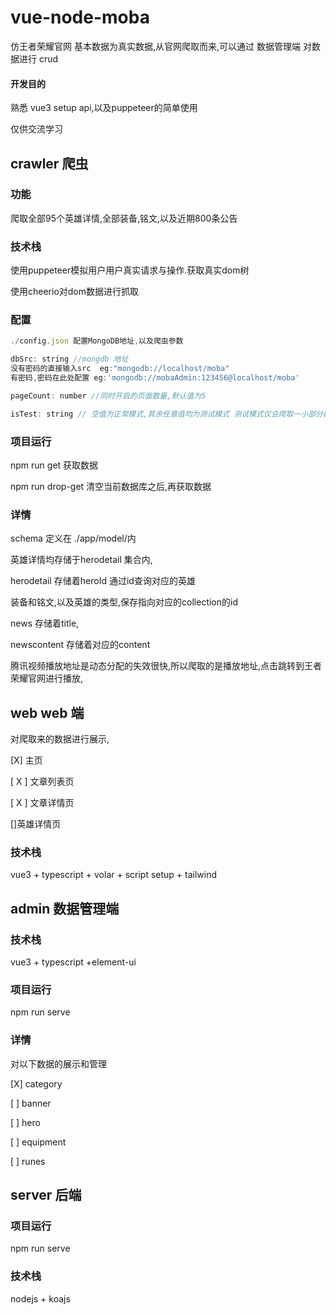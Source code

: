 # vue-node-moba

仿王者荣耀官网
基本数据为真实数据,从官网爬取而来,可以通过 数据管理端 对数据进行 crud

#### 开发目的

 熟悉 vue3 setup api,以及puppeteer的简单使用

仅供交流学习

## crawler 爬虫

### 功能

爬取全部95个英雄详情,全部装备,铭文,以及近期800条公告

### 技术栈

使用puppeteer模拟用户用户真实请求与操作.获取真实dom树

使用cheerio对dom数据进行抓取

### 配置

```javascript
./config.json 配置MongoDB地址,以及爬虫参数

dbSrc: string //mongdb 地址 
没有密码的直接输入src  eg:"mongodb://localhost/moba"
有密码,密码在此处配置 eg:'mongodb://mobaAdmin:123456@localhost/moba'

pageCount: number //同时开启的页面数量,默认值为5

isTest: string // 空值为正常模式,其余任意值均为测试模式 测试模式仅会爬取一小部分数据,用于测试可用性  默认值为""
```

### 项目运行

npm run get 获取数据

npm run drop-get 清空当前数据库之后,再获取数据

### 详情

schema 定义在 ./app/model/内

英雄详情均存储于herodetail 集合内,

herodetail 存储着heroId 通过id查询对应的英雄

装备和铭文,以及英雄的类型,保存指向对应的collection的id

news 存储着title,

newscontent 存储着对应的content 

腾讯视频播放地址是动态分配的失效很快,所以爬取的是播放地址,点击跳转到王者荣耀官网进行播放,



## web web 端

对爬取来的数据进行展示,

[X] 主页

[ X ] 文章列表页

[ X ] 文章详情页

[]英雄详情页







### 技术栈

vue3 + typescript + volar + script setup + tailwind

## admin 数据管理端

### 技术栈

vue3 + typescript +element-ui

### 项目运行

npm run serve

### 详情

对以下数据的展示和管理

[X]  category

[ ] banner 

[ ] hero

[ ]  equipment

[ ]  runes

## server 后端

### 项目运行

npm run serve

### 技术栈

nodejs + koajs

